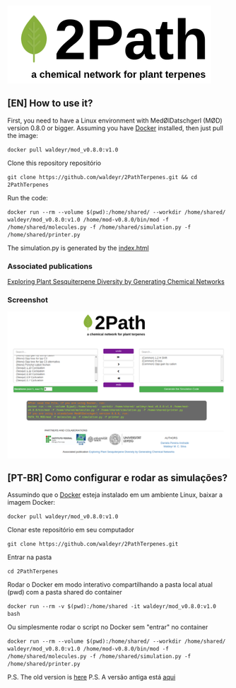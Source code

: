 ![2Path for Plant Terpenes](https://github.com/waldeyr/2PathTerpenes/blob/master/interface/img/2PathLogo.png)

## [EN] How to use it?

First, you need to have a Linux environment with MedØlDatschgerl (MØD) version 0.8.0 or bigger.
Assuming you have [Docker](https://docs.docker.com/install/linux/docker-ce/ubuntu/) installed, then just pull the image:

`docker pull waldeyr/mod_v0.8.0:v1.0`

Clone this repository repositório

`git clone https://github.com/waldeyr/2PathTerpenes.git && cd 2PathTerpenes`

Run the code:

`docker run --rm --volume $(pwd):/home/shared/ --workdir /home/shared/ waldeyr/mod_v0.8.0:v1.0 /home/mod-v0.8.0/bin/mod -f /home/shared/molecules.py -f /home/shared/simulation.py -f /home/shared/printer.py `

The simulation.py is generated by the [index.html](interface/index.html)

### Associated publications 
[Exploring Plant Sesquiterpene Diversity by Generating Chemical Networks](https://www.mdpi.com/2227-9717/7/4/240)

### Screenshot

![Screenshot](https://github.com/waldeyr/2PathTerpenes/blob/master/interface/img/screenshot01.png)


## [PT-BR] Como configurar e rodar as simulações?

Assumindo que o [Docker](https://docs.docker.com/install/linux/docker-ce/ubuntu/) esteja instalado em um ambiente Linux, baixar a imagem Docker:

`docker pull waldeyr/mod_v0.8.0:v1.0`

Clonar este repositório em seu computador

`git clone https://github.com/waldeyr/2PathTerpenes.git`

Entrar na pasta

`cd 2PathTerpenes`

Rodar o Docker em modo interativo compartilhando a pasta local atual (pwd) com a pasta shared do container

`docker run --rm -v $(pwd):/home/shared -it waldeyr/mod_v0.8.0:v1.0 bash`

Ou simplesmente rodar o script no Docker sem "entrar" no container

``docker run --rm --volume $(pwd):/home/shared/ --workdir /home/shared/ waldeyr/mod_v0.8.0:v1.0 /home/mod-v0.8.0/bin/mod -f /home/shared/molecules.py -f /home/shared/simulation.py -f /home/shared/printer.py``


P.S. The old version is [here](https://bitbucket.org/wmcs/2path15/src/master/)
P.S. A versão antiga está [aqui](https://bitbucket.org/wmcs/2path15/src/master/)

